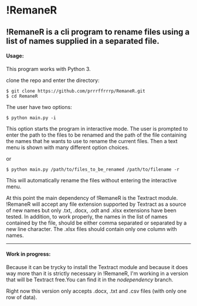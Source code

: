 !RemaneR
========

!RemaneR is a cli program to rename files using a list of names supplied
in a separated file.
-------------


#### Usage:

This program works with Python 3.

clone the repo and enter the directory:

```
$ git clone https://github.com/prrrffrrrp/RemaneR.git
$ cd RemaneR 
```
The user have two options:
```
$ python main.py -i 
```
This option starts the program in interactive mode. The user is prompted to
enter the path to the files to be renamed and the path of the file 
containing the names that he wants to use to rename the current files.
Then a text menu is shown with many different option choices.
   
or
```    
$ python main.py /path/to/files_to_be_renamed /path/to/filename -r
```
This will automatically rename the files without entering the interactive menu.

At this point the main dependency of !RemaneR is the Textract module.
!RemaneR will accept any file extension supported by Textract as a source
of new names but only .txt, .docx, .odt and .xlsx extensions have been 
tested. 
In addition, to work properly, the names in the list of names contained by
the file, should be either comma separated or separated by a new line 
character.
The .xlsx files should contain only one column with names.

----------
#### Work in progress:

Because it can be trycky to install the Textract module and because it
does way more than it is strictly necessary in !RemaneR, I'm working in a
version that will be Textract free.You can find it in the _nodependency_ branch. 

Right now this version only accepts .docx, .txt and .csv files (with only one row of data).

